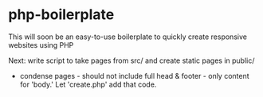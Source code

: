 # php-boilerplate

This will soon be an easy-to-use boilerplate to quickly create responsive websites using PHP

Next: write script to take pages from src/ and create static pages in public/
 - condense pages - should not include full head & footer - only content for 'body.' Let 'create.php' add that code.
